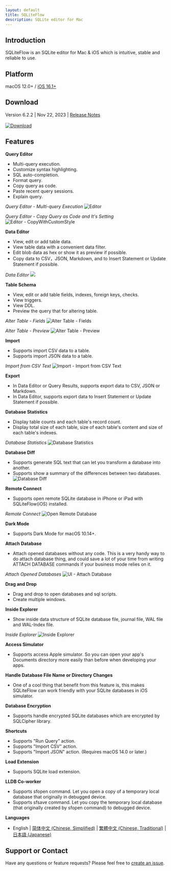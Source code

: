 ```yaml
---
layout: default
title: SQLiteFlow
description: SQLite editor for Mac
---
```


## Introduction
SQLiteFlow is an SQLite editor for Mac & iOS which is intuitive, stable and reliable to use.

## Platform
macOS 12.0+ / [iOS 16.1+](iOS)

## Download
Version 6.2.2 | Nov 22, 2023 | <a href="ReleaseNotes" target="_blank">Release Notes</a>
<br/><br/>[![Download](macOS/DownloadOnTheMacAppStore.svg)](macappstores://itunes.apple.com/app/id1378587993)


## Features

**Query Editor**

- Multi-query execution.
- Customize syntax highlighting.
- SQL auto-completion.
- Format query.
- Copy query as code.
- Paste recent query sessions.
- Explain query.

*Query Editor - Multi-query Execution*
![Editor](macOS/Editor.png)

*Query Editor - Copy Query as Code and It's Setting*
![Editor - CopyWithCustomStyle](macOS/CopyWithCustomStyle.png)

**Data Editor**

- View, edit or add table data.
- View table data with a convenient data filter.
- Edit blob data as hex or show it as preview if possible.
- Copy data to CSV，JSON, Markdown, and to Insert Statement or Update Statement if possible.

*Data Editor*
![](macOS/DataEditor.png)

**Table Schema**

- View, edit or add table fields, indexes, foreign keys, checks.
- View triggers.
- View DDL.
- Preview the query that for altering table.

*Alter Table - Fields*
![Alter Table - Fields](macOS/AlterTable.png)

*Alter Table - Preview*
![Alter Table - Preview](macOS/AlterPreview.png)

**Import**
- Supports import CSV data to a table.
- Supports import JSON data to a table.

*Import from CSV Text*
![Import - Import from CSV Text](macOS/ImportFromCSV.png)

**Export**
- In Data Editor or Query Results, supports export data to CSV, JSON or Markdown.
- In Data Editor, supports export data to Insert Statement or Update Statement if possible.

**Database Statistics**
- Display table counts and each table's record count.
- Display total size of each table, size of each table's content and size of each table's indexes.

*Database Statistics*
![Database Statistics](macOS/Statistics.png)

**Database Diff**
- Supports generate SQL text that can let you transform a database into another.
- Supports show a summary of the differences between two databases.
![Database Diff](macOS/DatabaseDiff.png)

**Remote Connect**
- Supports open remote SQLite database in iPhone or iPad with SQLiteFlow(iOS) installed.

*Remote Connect*
![Open Remote Database](macOS/RemoteConnect.png)

**Dark Mode**
- Supports Dark Mode for macOS 10.14+.

**Attach Database**
- Attach opened databases without any code. This is a very handy way to do attach database thing, and could save a lot of your time from writing ATTACH DATABASE commands if your business mode relies on it.

*Attach Opened Databases*
![UI - Attach Database](macOS/AttachDatabase.png)

**Drag and Drop**
- Drag and drop to open databases and sql scripts.
- Create multiple windows.

**Inside Explorer**
- Show inside data structure of SQLite database file, journal file, WAL file and WAL-Index file.

*Inside Explorer*
![Inside Explorer](macOS/InsideExplorer.png)

**Access Simulator**
- Supports access Apple simulator. So you can open your app's Documents directory more easily than before when developing your apps.

**Handle Database File Name or Directory Changes**
- One of a cool thing that benefit from this feature is, this makes SQLiteFlow can work friendly with your SQLite databases in iOS simulator.

**Database Encryption**
- Supports handle encrypted SQLite databases which are encrypted by SQLCipher library.

**Shortcuts**
- Supports "Run Query" action.
- Supports "Import CSV" action.
- Supports "Import JSON" action. (Requires macOS 14.0 or later.)

**Load Extension**
- Supports SQLite load extension.

**LLDB Co-worker**
- Supports sfopen command. Let you open a copy of a temporary local database that originally in debugged device.
- Supports sfsave command. Let you copy the temporary local database (that originally created by sfopen command) to debugged device.

**Languages**
- English \| [简体中文 (Chinese, Simplified)](/zh-Hans) \| [繁體中文 (Chinese, Traditional)](/zh-Hant) \| [日本語 (Japanese)](/ja)

## Support or Contact
Have any questions or feature requests? Please feel free to <a href="https://github.com/SQLiteFlow/SQLiteFlow-Issues/issues" target="_blank">create an issue</a>.

